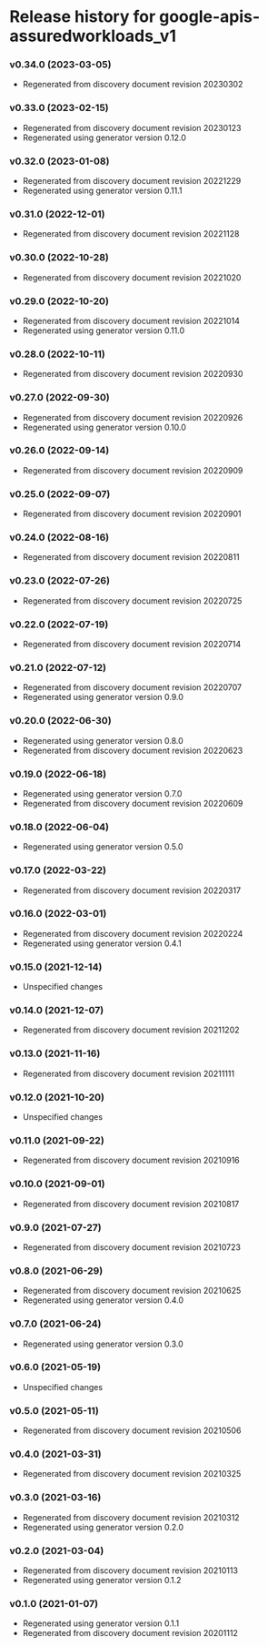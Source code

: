 # Release history for google-apis-assuredworkloads_v1

### v0.34.0 (2023-03-05)

* Regenerated from discovery document revision 20230302

### v0.33.0 (2023-02-15)

* Regenerated from discovery document revision 20230123
* Regenerated using generator version 0.12.0

### v0.32.0 (2023-01-08)

* Regenerated from discovery document revision 20221229
* Regenerated using generator version 0.11.1

### v0.31.0 (2022-12-01)

* Regenerated from discovery document revision 20221128

### v0.30.0 (2022-10-28)

* Regenerated from discovery document revision 20221020

### v0.29.0 (2022-10-20)

* Regenerated from discovery document revision 20221014
* Regenerated using generator version 0.11.0

### v0.28.0 (2022-10-11)

* Regenerated from discovery document revision 20220930

### v0.27.0 (2022-09-30)

* Regenerated from discovery document revision 20220926
* Regenerated using generator version 0.10.0

### v0.26.0 (2022-09-14)

* Regenerated from discovery document revision 20220909

### v0.25.0 (2022-09-07)

* Regenerated from discovery document revision 20220901

### v0.24.0 (2022-08-16)

* Regenerated from discovery document revision 20220811

### v0.23.0 (2022-07-26)

* Regenerated from discovery document revision 20220725

### v0.22.0 (2022-07-19)

* Regenerated from discovery document revision 20220714

### v0.21.0 (2022-07-12)

* Regenerated from discovery document revision 20220707
* Regenerated using generator version 0.9.0

### v0.20.0 (2022-06-30)

* Regenerated using generator version 0.8.0
* Regenerated from discovery document revision 20220623

### v0.19.0 (2022-06-18)

* Regenerated using generator version 0.7.0
* Regenerated from discovery document revision 20220609

### v0.18.0 (2022-06-04)

* Regenerated using generator version 0.5.0

### v0.17.0 (2022-03-22)

* Regenerated from discovery document revision 20220317

### v0.16.0 (2022-03-01)

* Regenerated from discovery document revision 20220224
* Regenerated using generator version 0.4.1

### v0.15.0 (2021-12-14)

* Unspecified changes

### v0.14.0 (2021-12-07)

* Regenerated from discovery document revision 20211202

### v0.13.0 (2021-11-16)

* Regenerated from discovery document revision 20211111

### v0.12.0 (2021-10-20)

* Unspecified changes

### v0.11.0 (2021-09-22)

* Regenerated from discovery document revision 20210916

### v0.10.0 (2021-09-01)

* Regenerated from discovery document revision 20210817

### v0.9.0 (2021-07-27)

* Regenerated from discovery document revision 20210723

### v0.8.0 (2021-06-29)

* Regenerated from discovery document revision 20210625
* Regenerated using generator version 0.4.0

### v0.7.0 (2021-06-24)

* Regenerated using generator version 0.3.0

### v0.6.0 (2021-05-19)

* Unspecified changes

### v0.5.0 (2021-05-11)

* Regenerated from discovery document revision 20210506

### v0.4.0 (2021-03-31)

* Regenerated from discovery document revision 20210325

### v0.3.0 (2021-03-16)

* Regenerated from discovery document revision 20210312
* Regenerated using generator version 0.2.0

### v0.2.0 (2021-03-04)

* Regenerated from discovery document revision 20210113
* Regenerated using generator version 0.1.2

### v0.1.0 (2021-01-07)

* Regenerated using generator version 0.1.1
* Regenerated from discovery document revision 20201112

